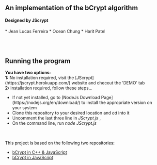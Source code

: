 <h2> An implementation of the bCrypt algorithm </h2>

<h4> Designed by JScrypt </h4>
* Jean Lucas Ferreira
* Ocean Chung
* Harit Patel


<br><br>

<h2> Running the program </h2>
<strong> You have two options: </strong> <br> 
	<strong>1:</strong> No installation required, visit the [JScrypt](https://jscrypt.herokuapp.com/) website and checout the  'DEMO' tab <br>
	<strong>2:</strong> Installation required, follow these steps... 
<ul>
<li>If not yet installed, go to [NodeJs Download Page](https://nodejs.org/en/download/) to install the appropriate version on your system </li>
<li>Clone this repository to your desired location and <em> cd </em> into it </li>
<li> Uncomment the last three line in <em> JScrypt.js </em>, 
<li> On the command line, run <em> node JScrypt.js </em> </li>
</ul>



<br><br>
This project is based on the following two repositories:
- [bCrypt in C++ & JavaScript](https://github.com/ncb000gt/node.bcrypt.js/)
- [bCrypt in JavaScript](https://github.com/shaneGirish/bcrypt-nodejs)
